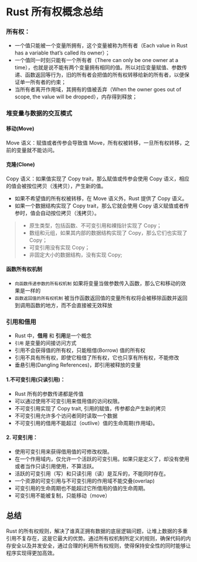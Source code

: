 Rust 所有权概念总结
=================


### 所有权：

* 一个值只能被一个变量所拥有，这个变量被称为所有者（Each value in Rust has a variable that’s called its owner）；
* 一个值同一时刻只能有一个所有者（There can only be one owner at a time），也就是说不能有两个变量拥有相同的值。所以对应变量赋值、参数传递、函数返回等行为，旧的所有者会把值的所有权转移给新的所有者，以便保证单一所有者的约束；
* 当所有者离开作用域，其拥有的值被丢弃（When the owner goes out of scope, the value will be dropped），内存得到释放；

### 堆变量与数据的交互模式
#### 移动(Move)
Move 语义：赋值或者传参会导致值 Move，所有权被转移，一旦所有权转移，之前的变量就不能访问。
#### 克隆(Clone)
Copy 语义：如果值实现了 Copy trait，那么赋值或传参会使用 Copy 语义，相应的值会被按位拷贝（浅拷贝），产生新的值。

* 如果不希望值的所有权被转移，在 Move 语义外，Rust 提供了 Copy 语义。
* 如果一个数据结构实现了 Copy trait，那么它就会使用 Copy 语义赋值或者传参时，值会自动按位拷贝（浅拷贝）。

> * 原生类型，包括函数、不可变引用和裸指针实现了 Copy；
> * 数组和元组，如果其内部的数据结构实现了 Copy，那么它们也实现了 Copy；
> * 可变引用没有实现 Copy；
> * 非固定大小的数据结构，没有实现 Copy;

#### 函数所有权机制
* `向函数传递参数的所有权机制`
    如果将变量当做参数传入函数，那么它和移动的效果是一样的
* `函数返回值的所有权机制`
被当作函数返回值的变量所有权将会被移除函数并返回到调用函数的地方，而不会直接被无效释放

### 引用和借用
  * Rust 中，**借用** 和 **引用**是一个概念
  * `引用` 是变量的间接访问方式
  * 引用不会获得值的所有权，只能租借(Borrow) 值的所有权
  * 引用不具有所有权，即使它租借了所有权，它也只享有所有权，不能修改
  * 垂悬引用(Dangling References)，即引用被释放的变量


#### 1.不可变引用(只读引用)：

* Rust 所有的参数传递都是传值
* 可以通过使用不可变引用来借用值的访问权限。
* 不可变引用实现了 Copy trait, 引用的赋值，传参都会产生新的拷贝
* 不可变引用允许多个访问者同时读取一个数据
* 不可变引用的借用不能超过（outlive）值的生命周期(作用域)。

#### 2. 可变引用：

* 使用可变引用来获得借用值的可修改权限。
* 在一个作用域内，仅允许一个活跃的可变引用。如果只是定义了，却没有使用或者当作只读引用使用，不算活跃。
* 活跃的可变引用（写）和只读引用（读）是互斥的，不能同时存在。
* 一个资源的可变引用与不可变引用的作用域不能交叠(overlap)
* 可变引用的生命周期也不能超过它所借用的值的生命周期。
* 可变引用不能被复制，只能移动（move）


## 总结


Rust 的所有权规则，解决了谁真正拥有数据的底层逻辑问题，让堆上数据的多重引用不复存在，这是它最大的优势。通过所有权机制所定义的规则，确保代码的内存安全以及并发安全，通过合理的利用所有权规则，使得保持安全性的同时能够让程序实现得更加高效。




